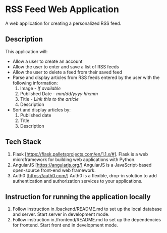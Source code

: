 # RSS Feed Web Application 
A web application for creating a personalized RSS feed. 

## Description

This application will:
- Allow a user to create an account 
- Allow the user to enter and save a list of RSS feeds 
- Allow the user to delete a feed from their saved feed
- Parse and display articles from RSS feeds entered by the user with the following information:
    1. Image - *If available*
    2. Published Date - *mm/dd/yyyy hh:mm*
    3. Title - *Link this to the article*
    4. Description
- Sort and display articles by:
    1. Published date 
    2. Title 
    3. Description

## Tech Stack 

1. Flask [https://flask.palletsprojects.com/en/1.1.x/#]. Flask is a web microframework for building web applications with Python.
2. AngularJS [https://angularjs.org/] AngularJS is a JavaScript-based open-source front-end web framework.
3. Auth0 [https://auth0.com/] Auth0 is a flexible, drop-in solution to add authentication and authorization services to your applications.

## Instruction for running the application locally 

1. Follow instruction in /backend/README.md to set up the local database and server. Start server in development mode. 
2. Follow instruction in /frontend/README.md to set up the dependencies for frontend. Start front end in development mode. 

